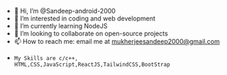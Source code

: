 - 👋 Hi, I’m @Sandeep-android-2000
- 👀 I’m interested in coding and web development
- 🌱 I’m currently learning NodeJS 
- 💞️ I’m looking to collaborate on open-source projects
- 📫 How to reach me: email me at mukherjeesandeep2000@gmail.com
-     My Skills are c/c++, HTML,CSS,JavaScript,ReactJS,TailwindCSS,BootStrap

<!---
Sandeep-android-2000/Sandeep-android-2000 is a ✨ special ✨ repository because its `README.md` (this file) appears on your GitHub profile.
You can click the Preview link to take a look at your changes.
--->
